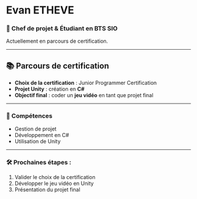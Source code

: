 # Evan ETHEVE

### 🎯 Chef de projet & Étudiant en BTS SIO  
Actuellement en parcours de certification.

---

## 📚 Parcours de certification
- **Choix de la certification** : Junior Programmer Certification
- **Projet Unity** : création en **C#**  
- **Objectif final** : coder un **jeu vidéo** en tant que projet final  

---

### 🔧 Compétences
- Gestion de projet  
- Développement en C#  
- Utilisation de Unity  

---

### 🛠 Prochaines étapes :
1. Valider le choix de la certification  
2. Développer le jeu vidéo en Unity  
3. Présentation du projet final  

